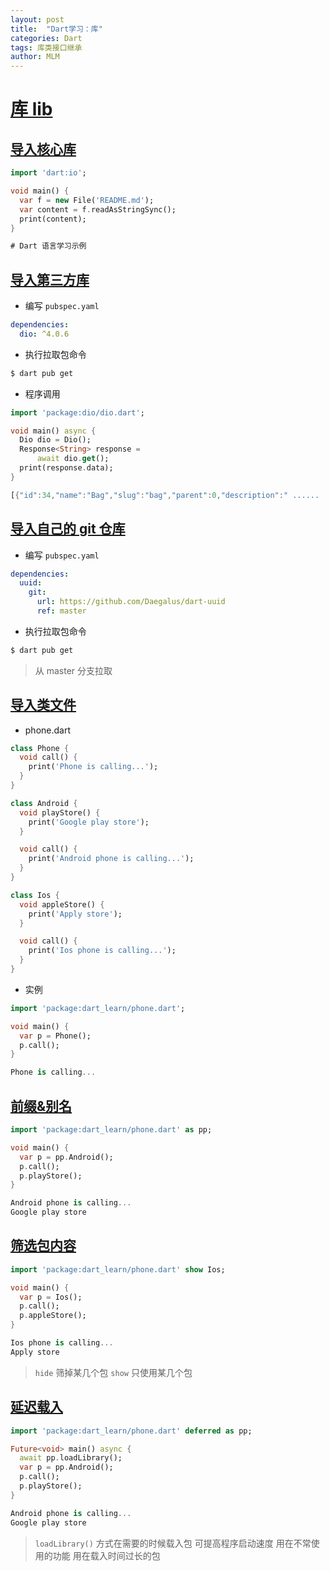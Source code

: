 ```yaml
---
layout: post
title:  "Dart学习：库"
categories: Dart
tags: 库类接口继承
author: MLM
---
```

# [库 lib]()

## [导入核心库]()

```dart
import 'dart:io';

void main() {
  var f = new File('README.md');
  var content = f.readAsStringSync();
  print(content);
}

# Dart 语言学习示例
```

## [导入第三方库]()

* 编写 `pubspec.yaml`

```yml
dependencies:
  dio: ^4.0.6
```

* 执行拉取包命令

```sh
$ dart pub get
```

* 程序调用

```dart
import 'package:dio/dio.dart';

void main() async {
  Dio dio = Dio();
  Response<String> response =
      await dio.get();
  print(response.data);
}

[{"id":34,"name":"Bag","slug":"bag","parent":0,"description":" ......
```

## [导入自己的 git 仓库]()

* 编写 `pubspec.yaml`

```yml
dependencies:
  uuid:
    git:
      url: https://github.com/Daegalus/dart-uuid
      ref: master
```

* 执行拉取包命令

```sh
$ dart pub get
```

> 从 master 分支拉取

## [导入类文件]()

* phone.dart

```dart
class Phone {
  void call() {
    print('Phone is calling...');
  }
}

class Android {
  void playStore() {
    print('Google play store');
  }

  void call() {
    print('Android phone is calling...');
  }
}

class Ios {
  void appleStore() {
    print('Apply store');
  }

  void call() {
    print('Ios phone is calling...');
  }
}
```

* 实例

```dart
import 'package:dart_learn/phone.dart';

void main() {
  var p = Phone();
  p.call();
}

Phone is calling...
```

## [前缀&别名]()

```dart
import 'package:dart_learn/phone.dart' as pp;

void main() {
  var p = pp.Android();
  p.call();
  p.playStore();
}

Android phone is calling...
Google play store
```

## [筛选包内容]()

```dart
import 'package:dart_learn/phone.dart' show Ios;

void main() {
  var p = Ios();
  p.call();
  p.appleStore();
}

Ios phone is calling...
Apply store
```

> `hide` 筛掉某几个包 `show` 只使用某几个包

## [延迟载入]()

```dart
import 'package:dart_learn/phone.dart' deferred as pp;

Future<void> main() async {
  await pp.loadLibrary();
  var p = pp.Android();
  p.call();
  p.playStore();
}

Android phone is calling...
Google play store
```

> `loadLibrary()` 方式在需要的时候载入包 可提高程序启动速度 用在不常使用的功能 用在载入时间过长的包
>
